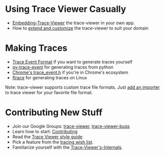 Using Trace Viewer Casually
==================================
 * [Embedding-Trace-Viewer](https://github.com/catapult-project/catapult/blob/master/tracing/docs/embedding-trace-viewer.md) the trace-viewer in your own app.
 * How to [extend and customize](https://github.com/catapult-project/catapult/blob/master/tracing/docs/extending-and-customizing-trace-viewer.md) the trace-viewer to suit your domain

Making Traces
=============
 * [Trace Event Format](https://docs.google.com/document/d/1CvAClvFfyA5R-PhYUmn5OOQtYMH4h6I0nSsKchNAySU/edit?usp=sharing) if you want to generate traces yourself
 * [py-trace-event](https://github.com/natduca/py_trace_event) for generating traces from python
 * [Chrome's trace_event.h](http://src.chromium.org/chrome/trunk/src/base/debug/trace_event.h) if you're in Chrome's ecosystem
 * [ftrace](https://www.kernel.org/doc/Documentation/trace/ftrace.txt) for generating traces on Linux

Note: trace-viewer supports custom trace file formats. Just [add an importer](https://github.com/catapult-project/catapult/blob/master/tracing/docs/extending-and-customizing-trace-viewer.md) to trace viewer for your favorite file format.

Contributing New Stuff
======================
 * Join our Google Groups: [trace-viewer](https://groups.google.com/forum/#!forum/trace-viewer), [trace-viewer-bugs](https://groups.google.com/forum/#!forum/trace-viewer-bugs)
 * Learn how to start: [Contributing](https://github.com/catapult-project/catapult/blob/master/CONTRIBUTING.md)
 * Read the [Trace Viewer style guide](https://docs.google.com/document/d/1MMOfywou2Oaho4jOttUk-ZSJcHVd5G5BTsD48rPrBtQ/edit)
 * Pick a feature from the [tracing wish list](https://docs.google.com/a/chromium.org/document/d/1T1UJHIgImSEPSugCt2TFrkNsraBFITPHpYFGDJStePc/preview).
 * Familiarize yourself with the [Trace-Viewer's-Internals](https://github.com/catapult-project/catapult/blob/master/tracing/docs/trace-viewer-internals.md).
